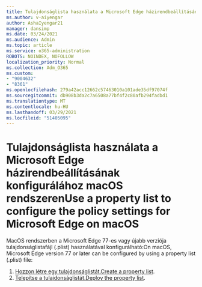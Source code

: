 ```yaml
---
title: Tulajdonságlista használata a Microsoft Edge házirendbeállításának konfigurálához macOS rendszeren
ms.author: v-aiyengar
author: AshaIyengar21
manager: dansimp
ms.date: 03/24/2021
ms.audience: Admin
ms.topic: article
ms.service: o365-administration
ROBOTS: NOINDEX, NOFOLLOW
localization_priority: Normal
ms.collection: Adm_O365
ms.custom:
- "9004632"
- "8361"
ms.openlocfilehash: 279a42acc12662c57463010a101ade35df97074f
ms.sourcegitcommit: db908b3da2c7a6508a77bf4f2c80afb294fadbd1
ms.translationtype: MT
ms.contentlocale: hu-HU
ms.lasthandoff: 03/29/2021
ms.locfileid: "51405095"
---
```

# <a name="use-a-property-list-to-configure-the-policy-settings-for-microsoft-edge-on-macos"></a><span data-ttu-id="05d7b-102">Tulajdonságlista használata a Microsoft Edge házirendbeállításának konfigurálához macOS rendszeren</span><span class="sxs-lookup"><span data-stu-id="05d7b-102">Use a property list to configure the policy settings for Microsoft Edge on macOS</span></span>

<span data-ttu-id="05d7b-103">MacOS rendszerben a Microsoft Edge 77-es vagy újabb verziója tulajdonságlistafájl (.plist) használatával konfigurálható:</span><span class="sxs-lookup"><span data-stu-id="05d7b-103">On macOS, Microsoft Edge version 77 or later can be configured by using a property list (.plist) file:</span></span>

1. <span data-ttu-id="05d7b-104">[Hozzon létre egy tulajdonságlistát.](https://go.microsoft.com/fwlink/?linkid=2134726)</span><span class="sxs-lookup"><span data-stu-id="05d7b-104">[Create a property list](https://go.microsoft.com/fwlink/?linkid=2134726).</span></span>
1. <span data-ttu-id="05d7b-105">[Telepítse a tulajdonságlistát.](https://go.microsoft.com/fwlink/?linkid=2134727)</span><span class="sxs-lookup"><span data-stu-id="05d7b-105">[Deploy the property list](https://go.microsoft.com/fwlink/?linkid=2134727).</span></span>
